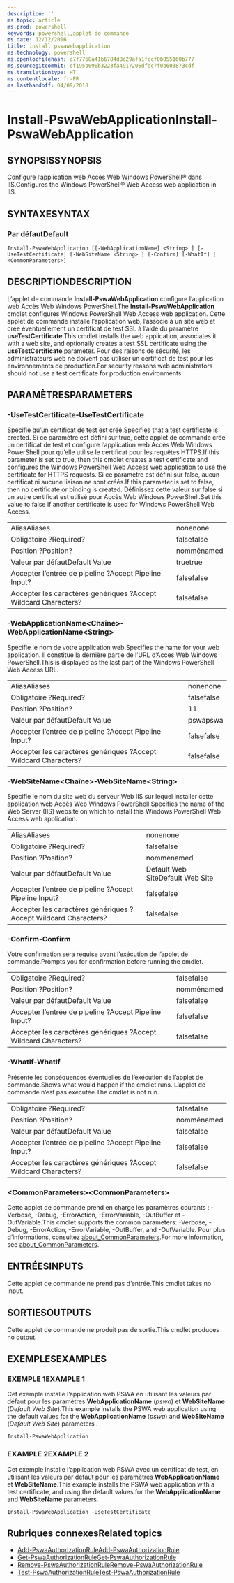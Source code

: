 ```yaml
---
description: ''
ms.topic: article
ms.prod: powershell
keywords: powershell,applet de commande
ms.date: 12/12/2016
title: install pswawebapplication
ms.technology: powershell
ms.openlocfilehash: c7f7768a41b6784d8c29afa1fccf0b855160b777
ms.sourcegitcommit: cf195b090b3223fa4917206dfec7f0b603873cdf
ms.translationtype: HT
ms.contentlocale: fr-FR
ms.lasthandoff: 04/09/2018
---
```

# <a name="install-pswawebapplication"></a><span data-ttu-id="218c7-103">Install-PswaWebApplication</span><span class="sxs-lookup"><span data-stu-id="218c7-103">Install-PswaWebApplication</span></span>

## <a name="synopsis"></a><span data-ttu-id="218c7-104">SYNOPSIS</span><span class="sxs-lookup"><span data-stu-id="218c7-104">SYNOPSIS</span></span>

<span data-ttu-id="218c7-105">Configure l’application web Accès Web Windows PowerShell® dans IIS.</span><span class="sxs-lookup"><span data-stu-id="218c7-105">Configures the Windows PowerShell® Web Access web application in IIS.</span></span>

## <a name="syntax"></a><span data-ttu-id="218c7-106">SYNTAXE</span><span class="sxs-lookup"><span data-stu-id="218c7-106">SYNTAX</span></span>

### <a name="default"></a><span data-ttu-id="218c7-107">Par défaut</span><span class="sxs-lookup"><span data-stu-id="218c7-107">Default</span></span>
```
Install-PswaWebApplication [[-WebApplicationName] <String> ] [-UseTestCertificate] [-WebSiteName <String> ] [-Confirm] [-WhatIf] [ <CommonParameters>]
```

## <a name="description"></a><span data-ttu-id="218c7-108">DESCRIPTION</span><span class="sxs-lookup"><span data-stu-id="218c7-108">DESCRIPTION</span></span>

<span data-ttu-id="218c7-109">L’applet de commande **Install-PswaWebApplication** configure l’application web Accès Web Windows PowerShell.</span><span class="sxs-lookup"><span data-stu-id="218c7-109">The **Install-PswaWebApplication** cmdlet configures Windows PowerShell Web Access web application.</span></span> <span data-ttu-id="218c7-110">Cette applet de commande installe l’application web, l’associe à un site web et crée éventuellement un certificat de test SSL à l’aide du paramètre **useTestCertificate**.</span><span class="sxs-lookup"><span data-stu-id="218c7-110">This cmdlet installs the web application, associates it with a web site, and optionally creates a test SSL certificate using the **useTestCertificate** parameter.</span></span> <span data-ttu-id="218c7-111">Pour des raisons de sécurité, les administrateurs web ne doivent pas utiliser un certificat de test pour les environnements de production.</span><span class="sxs-lookup"><span data-stu-id="218c7-111">For security reasons web administrators should not use a test certificate for production environments.</span></span>

## <a name="parameters"></a><span data-ttu-id="218c7-112">PARAMÈTRES</span><span class="sxs-lookup"><span data-stu-id="218c7-112">PARAMETERS</span></span>

### <a name="-usetestcertificate"></a><span data-ttu-id="218c7-113">-UseTestCertificate</span><span class="sxs-lookup"><span data-stu-id="218c7-113">-UseTestCertificate</span></span>

<span data-ttu-id="218c7-114">Spécifie qu’un certificat de test est créé.</span><span class="sxs-lookup"><span data-stu-id="218c7-114">Specifies that a test certificate is created.</span></span> <span data-ttu-id="218c7-115">Si ce paramètre est défini sur true, cette applet de commande crée un certificat de test et configure l’application web Accès Web Windows PowerShell pour qu’elle utilise le certificat pour les requêtes HTTPS.</span><span class="sxs-lookup"><span data-stu-id="218c7-115">If this parameter is set to true, then this cmdlet creates a test certificate and configures the Windows PowerShell Web Access web application to use the certificate for HTTPS requests.</span></span> <span data-ttu-id="218c7-116">Si ce paramètre est défini sur false, aucun certificat ni aucune liaison ne sont créés.</span><span class="sxs-lookup"><span data-stu-id="218c7-116">If this parameter is set to false, then no certificate or binding is created.</span></span> <span data-ttu-id="218c7-117">Définissez cette valeur sur false si un autre certificat est utilisé pour Accès Web Windows PowerShell.</span><span class="sxs-lookup"><span data-stu-id="218c7-117">Set this value to false if another certificate is used for Windows PowerShell Web Access.</span></span>

|||
|-|-|
| <span data-ttu-id="218c7-118">Alias</span><span class="sxs-lookup"><span data-stu-id="218c7-118">Aliases</span></span>                              | <span data-ttu-id="218c7-119">none</span><span class="sxs-lookup"><span data-stu-id="218c7-119">none</span></span>                                 |
| <span data-ttu-id="218c7-120">Obligatoire ?</span><span class="sxs-lookup"><span data-stu-id="218c7-120">Required?</span></span>                            | <span data-ttu-id="218c7-121">false</span><span class="sxs-lookup"><span data-stu-id="218c7-121">false</span></span>                                |
| <span data-ttu-id="218c7-122">Position ?</span><span class="sxs-lookup"><span data-stu-id="218c7-122">Position?</span></span>                            | <span data-ttu-id="218c7-123">nommé</span><span class="sxs-lookup"><span data-stu-id="218c7-123">named</span></span>                                |
| <span data-ttu-id="218c7-124">Valeur par défaut</span><span class="sxs-lookup"><span data-stu-id="218c7-124">Default Value</span></span>                        | <span data-ttu-id="218c7-125">true</span><span class="sxs-lookup"><span data-stu-id="218c7-125">true</span></span>                                 |
| <span data-ttu-id="218c7-126">Accepter l’entrée de pipeline ?</span><span class="sxs-lookup"><span data-stu-id="218c7-126">Accept Pipeline Input?</span></span>               | <span data-ttu-id="218c7-127">false</span><span class="sxs-lookup"><span data-stu-id="218c7-127">false</span></span>                                |
| <span data-ttu-id="218c7-128">Accepter les caractères génériques ?</span><span class="sxs-lookup"><span data-stu-id="218c7-128">Accept Wildcard Characters?</span></span>          | <span data-ttu-id="218c7-129">false</span><span class="sxs-lookup"><span data-stu-id="218c7-129">false</span></span>                                |

### <a name="-webapplicationnameltstringgt"></a><span data-ttu-id="218c7-130">-WebApplicationName&lt;Chaîne&gt;</span><span class="sxs-lookup"><span data-stu-id="218c7-130">-WebApplicationName&lt;String&gt;</span></span>

<span data-ttu-id="218c7-131">Spécifie le nom de votre application web.</span><span class="sxs-lookup"><span data-stu-id="218c7-131">Specifies the name for your web application.</span></span> <span data-ttu-id="218c7-132">Il constitue la dernière partie de l’URL d’Accès Web Windows PowerShell.</span><span class="sxs-lookup"><span data-stu-id="218c7-132">This is displayed as the last part of the Windows PowerShell Web Access URL.</span></span>

|||
|-|-|
| <span data-ttu-id="218c7-133">Alias</span><span class="sxs-lookup"><span data-stu-id="218c7-133">Aliases</span></span>                              | <span data-ttu-id="218c7-134">none</span><span class="sxs-lookup"><span data-stu-id="218c7-134">none</span></span>                                 |
| <span data-ttu-id="218c7-135">Obligatoire ?</span><span class="sxs-lookup"><span data-stu-id="218c7-135">Required?</span></span>                            | <span data-ttu-id="218c7-136">false</span><span class="sxs-lookup"><span data-stu-id="218c7-136">false</span></span>                                |
| <span data-ttu-id="218c7-137">Position ?</span><span class="sxs-lookup"><span data-stu-id="218c7-137">Position?</span></span>                            | <span data-ttu-id="218c7-138">1</span><span class="sxs-lookup"><span data-stu-id="218c7-138">1</span></span>                                    |
| <span data-ttu-id="218c7-139">Valeur par défaut</span><span class="sxs-lookup"><span data-stu-id="218c7-139">Default Value</span></span>                        | <span data-ttu-id="218c7-140">pswa</span><span class="sxs-lookup"><span data-stu-id="218c7-140">pswa</span></span>                                 |
| <span data-ttu-id="218c7-141">Accepter l’entrée de pipeline ?</span><span class="sxs-lookup"><span data-stu-id="218c7-141">Accept Pipeline Input?</span></span>               | <span data-ttu-id="218c7-142">false</span><span class="sxs-lookup"><span data-stu-id="218c7-142">false</span></span>                                |
| <span data-ttu-id="218c7-143">Accepter les caractères génériques ?</span><span class="sxs-lookup"><span data-stu-id="218c7-143">Accept Wildcard Characters?</span></span>          | <span data-ttu-id="218c7-144">false</span><span class="sxs-lookup"><span data-stu-id="218c7-144">false</span></span>                                |

### <a name="-websitenameltstringgt"></a><span data-ttu-id="218c7-145">-WebSiteName&lt;Chaîne&gt;</span><span class="sxs-lookup"><span data-stu-id="218c7-145">-WebSiteName&lt;String&gt;</span></span>

<span data-ttu-id="218c7-146">Spécifie le nom du site web du serveur Web IIS sur lequel installer cette application web Accès Web Windows PowerShell.</span><span class="sxs-lookup"><span data-stu-id="218c7-146">Specifies the name of the Web Server (IIS) website on which to install this Windows PowerShell Web Access web application.</span></span>

|||
|-|-|
| <span data-ttu-id="218c7-147">Alias</span><span class="sxs-lookup"><span data-stu-id="218c7-147">Aliases</span></span>                              | <span data-ttu-id="218c7-148">none</span><span class="sxs-lookup"><span data-stu-id="218c7-148">none</span></span>                                 |
| <span data-ttu-id="218c7-149">Obligatoire ?</span><span class="sxs-lookup"><span data-stu-id="218c7-149">Required?</span></span>                            | <span data-ttu-id="218c7-150">false</span><span class="sxs-lookup"><span data-stu-id="218c7-150">false</span></span>                                |
| <span data-ttu-id="218c7-151">Position ?</span><span class="sxs-lookup"><span data-stu-id="218c7-151">Position?</span></span>                            | <span data-ttu-id="218c7-152">nommé</span><span class="sxs-lookup"><span data-stu-id="218c7-152">named</span></span>                                |
| <span data-ttu-id="218c7-153">Valeur par défaut</span><span class="sxs-lookup"><span data-stu-id="218c7-153">Default Value</span></span>                        | <span data-ttu-id="218c7-154">Default Web Site</span><span class="sxs-lookup"><span data-stu-id="218c7-154">Default Web Site</span></span>                     |
| <span data-ttu-id="218c7-155">Accepter l’entrée de pipeline ?</span><span class="sxs-lookup"><span data-stu-id="218c7-155">Accept Pipeline Input?</span></span>               | <span data-ttu-id="218c7-156">false</span><span class="sxs-lookup"><span data-stu-id="218c7-156">false</span></span>                                |
| <span data-ttu-id="218c7-157">Accepter les caractères génériques ?</span><span class="sxs-lookup"><span data-stu-id="218c7-157">Accept Wildcard Characters?</span></span>          | <span data-ttu-id="218c7-158">false</span><span class="sxs-lookup"><span data-stu-id="218c7-158">false</span></span>                                |

### <a name="-confirm"></a><span data-ttu-id="218c7-159">-Confirm</span><span class="sxs-lookup"><span data-stu-id="218c7-159">-Confirm</span></span>

<span data-ttu-id="218c7-160">Votre confirmation sera requise avant l’exécution de l’applet de commande.</span><span class="sxs-lookup"><span data-stu-id="218c7-160">Prompts you for confirmation before running the cmdlet.</span></span>

|||
|-|-|
| <span data-ttu-id="218c7-161">Obligatoire ?</span><span class="sxs-lookup"><span data-stu-id="218c7-161">Required?</span></span>                            | <span data-ttu-id="218c7-162">false</span><span class="sxs-lookup"><span data-stu-id="218c7-162">false</span></span>                                |
| <span data-ttu-id="218c7-163">Position ?</span><span class="sxs-lookup"><span data-stu-id="218c7-163">Position?</span></span>                            | <span data-ttu-id="218c7-164">nommé</span><span class="sxs-lookup"><span data-stu-id="218c7-164">named</span></span>                                |
| <span data-ttu-id="218c7-165">Valeur par défaut</span><span class="sxs-lookup"><span data-stu-id="218c7-165">Default Value</span></span>                        | <span data-ttu-id="218c7-166">false</span><span class="sxs-lookup"><span data-stu-id="218c7-166">false</span></span>                                |
| <span data-ttu-id="218c7-167">Accepter l’entrée de pipeline ?</span><span class="sxs-lookup"><span data-stu-id="218c7-167">Accept Pipeline Input?</span></span>               | <span data-ttu-id="218c7-168">false</span><span class="sxs-lookup"><span data-stu-id="218c7-168">false</span></span>                                |
| <span data-ttu-id="218c7-169">Accepter les caractères génériques ?</span><span class="sxs-lookup"><span data-stu-id="218c7-169">Accept Wildcard Characters?</span></span>          | <span data-ttu-id="218c7-170">false</span><span class="sxs-lookup"><span data-stu-id="218c7-170">false</span></span>                                |

### <a name="-whatif"></a><span data-ttu-id="218c7-171">-WhatIf</span><span class="sxs-lookup"><span data-stu-id="218c7-171">-WhatIf</span></span>

<span data-ttu-id="218c7-172">Présente les conséquences éventuelles de l’exécution de l’applet de commande.</span><span class="sxs-lookup"><span data-stu-id="218c7-172">Shows what would happen if the cmdlet runs.</span></span>
<span data-ttu-id="218c7-173">L’applet de commande n’est pas exécutée.</span><span class="sxs-lookup"><span data-stu-id="218c7-173">The cmdlet is not run.</span></span>

|||
|-|-|
| <span data-ttu-id="218c7-174">Obligatoire ?</span><span class="sxs-lookup"><span data-stu-id="218c7-174">Required?</span></span>                            | <span data-ttu-id="218c7-175">false</span><span class="sxs-lookup"><span data-stu-id="218c7-175">false</span></span>                                |
| <span data-ttu-id="218c7-176">Position ?</span><span class="sxs-lookup"><span data-stu-id="218c7-176">Position?</span></span>                            | <span data-ttu-id="218c7-177">nommé</span><span class="sxs-lookup"><span data-stu-id="218c7-177">named</span></span>                                |
| <span data-ttu-id="218c7-178">Valeur par défaut</span><span class="sxs-lookup"><span data-stu-id="218c7-178">Default Value</span></span>                        | <span data-ttu-id="218c7-179">false</span><span class="sxs-lookup"><span data-stu-id="218c7-179">false</span></span>                                |
| <span data-ttu-id="218c7-180">Accepter l’entrée de pipeline ?</span><span class="sxs-lookup"><span data-stu-id="218c7-180">Accept Pipeline Input?</span></span>               | <span data-ttu-id="218c7-181">false</span><span class="sxs-lookup"><span data-stu-id="218c7-181">false</span></span>                                |
| <span data-ttu-id="218c7-182">Accepter les caractères génériques ?</span><span class="sxs-lookup"><span data-stu-id="218c7-182">Accept Wildcard Characters?</span></span>          | <span data-ttu-id="218c7-183">false</span><span class="sxs-lookup"><span data-stu-id="218c7-183">false</span></span>                                |

### <a name="ltcommonparametersgt"></a><span data-ttu-id="218c7-184">&lt;CommonParameters&gt;</span><span class="sxs-lookup"><span data-stu-id="218c7-184">&lt;CommonParameters&gt;</span></span>

<span data-ttu-id="218c7-185">Cette applet de commande prend en charge les paramètres courants : -Verbose, -Debug, -ErrorAction, -ErrorVariable, -OutBuffer et -OutVariable.</span><span class="sxs-lookup"><span data-stu-id="218c7-185">This cmdlet supports the common parameters: -Verbose, -Debug, -ErrorAction, -ErrorVariable, -OutBuffer, and -OutVariable.</span></span>
<span data-ttu-id="218c7-186">Pour plus d’informations, consultez [about_CommonParameters](http://go.microsoft.com/fwlink/p/?LinkID=113216).</span><span class="sxs-lookup"><span data-stu-id="218c7-186">For more information, see [about_CommonParameters](http://go.microsoft.com/fwlink/p/?LinkID=113216).</span></span>

## <a name="inputs"></a><span data-ttu-id="218c7-187">ENTRÉES</span><span class="sxs-lookup"><span data-stu-id="218c7-187">INPUTS</span></span>

<span data-ttu-id="218c7-188">Cette applet de commande ne prend pas d’entrée.</span><span class="sxs-lookup"><span data-stu-id="218c7-188">This cmdlet takes no input.</span></span>

## <a name="outputs"></a><span data-ttu-id="218c7-189">SORTIES</span><span class="sxs-lookup"><span data-stu-id="218c7-189">OUTPUTS</span></span>

<span data-ttu-id="218c7-190">Cette applet de commande ne produit pas de sortie.</span><span class="sxs-lookup"><span data-stu-id="218c7-190">This cmdlet produces no output.</span></span>

## <a name="examples"></a><span data-ttu-id="218c7-191">EXEMPLES</span><span class="sxs-lookup"><span data-stu-id="218c7-191">EXAMPLES</span></span>

### <a name="example-1"></a><span data-ttu-id="218c7-192">EXEMPLE 1</span><span class="sxs-lookup"><span data-stu-id="218c7-192">EXAMPLE 1</span></span>

<span data-ttu-id="218c7-193">Cet exemple installe l’application web PSWA en utilisant les valeurs par défaut pour les paramètres **WebApplicationName** (*pswa*) et **WebSiteName** (*Default Web Site*).</span><span class="sxs-lookup"><span data-stu-id="218c7-193">This example installs the PSWA web application using the default values for the **WebApplicationName** (*pswa*) and **WebSiteName** (*Default Web Site*) parameters .</span></span>

```
Install-PswaWebApplication
```

### <a name="example-2"></a><span data-ttu-id="218c7-194">EXAMPLE 2</span><span class="sxs-lookup"><span data-stu-id="218c7-194">EXAMPLE 2</span></span>

<span data-ttu-id="218c7-195">Cet exemple installe l’application web PSWA avec un certificat de test, en utilisant les valeurs par défaut pour les paramètres **WebApplicationName** et **WebSiteName**.</span><span class="sxs-lookup"><span data-stu-id="218c7-195">This example installs the PSWA web application with a test certificate, and using the default values for the **WebApplicationName** and **WebSiteName** parameters.</span></span>

```
Install-PswaWebApplication -UseTestCertificate
```

## <a name="related-topics"></a><span data-ttu-id="218c7-196">Rubriques connexes</span><span class="sxs-lookup"><span data-stu-id="218c7-196">Related topics</span></span>

- [<span data-ttu-id="218c7-197">Add-PswaAuthorizationRule</span><span class="sxs-lookup"><span data-stu-id="218c7-197">Add-PswaAuthorizationRule</span></span>](add-pswaauthorizationrule.md)
- [<span data-ttu-id="218c7-198">Get-PswaAuthorizationRule</span><span class="sxs-lookup"><span data-stu-id="218c7-198">Get-PswaAuthorizationRule</span></span>](get-pswaauthorizationrule.md)
- [<span data-ttu-id="218c7-199">Remove-PswaAuthorizationRule</span><span class="sxs-lookup"><span data-stu-id="218c7-199">Remove-PswaAuthorizationRule</span></span>](remove-pswaauthorizationrule.md)
- [<span data-ttu-id="218c7-200">Test-PswaAuthorizationRule</span><span class="sxs-lookup"><span data-stu-id="218c7-200">Test-PswaAuthorizationRule</span></span>](test-pswaauthorizationrule.md)